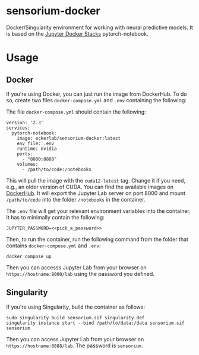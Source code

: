 # sensorium-docker
Docker/Singularity environment for working with neural predictive models. It is based on the [Jupyter Docker Stacks](https://jupyter-docker-stacks.readthedocs.io/en/latest/) pytorch-notebook.


# Usage

## Docker
If you're using Docker, you can just run the image from DockerHub. To do so, create two files `docker-compose.yml` and `.env` containing the following:

The file `docker-compose.yml` should contain the following:
```
version: '2.3'
services:
  pytorch-notebook:
    image: eckerlab/sensorium-docker:latest
    env_file: .env
    runtime: nvidia
    ports:
      - "8000:8888"
    volumes:
      - /path/to/code:/notebooks
```

This will pull the image with the `cuda12-latest` tag. Change it if you need, e.g., an older version of CUDA. You can find the available images on [DockerHub](https://hub.docker.com/repository/docker/eckerlab/sensorium-docker/general). It will export the Jupyter Lab server on port 8000 and mount `/path/to/code` into the folder `/notebooks` in the container.

The `.env` file will get your relevant environment variables into the container. It has to minimally contain the following:
```
JUPYTER_PASSWORD=<<pick_a_password>>
```

Then, to run the container, run the following command from the folder that contains `docker-compose.yml` and `.env`:

```
docker compose up
```

Then you can accesss Jupyter Lab from your browser on `https://hostname:8000/lab` using the password you defined.


## Singularity

If you're using Singularity, build the container as follows:

```
sudo singularity build sensorium.sif singularity.def
singularity instance start --bind /path/to/data:/data sensorium.sif sensorium
```

Then you can access Jupyter Lab from your browser on `https://hostname:8888/lab`. The password is `sensorium`.



